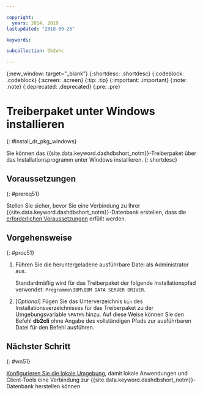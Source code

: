 ```yaml
---

copyright:
  years: 2014, 2019
lastupdated: "2018-09-25"

keywords:

subcollection: Db2whc

---
```


<!-- Attribute definitions --> 
{:new_window: target="_blank"}
{:shortdesc: .shortdesc}
{:codeblock: .codeblock}
{:screen: .screen}
{:tip: .tip}
{:important: .important}
{:note: .note}
{:deprecated: .deprecated}
{:pre: .pre}

# Treiberpaket unter Windows installieren
{: #install_dr_pkg_windows}

Sie können das {{site.data.keyword.dashdbshort_notm}}-Treiberpaket über das Installationsprogramm unter Windows installieren. 
{: shortdesc}

## Voraussetzungen
{: #prereq51}

Stellen Sie sicher, bevor Sie eine Verbindung zu Ihrer {{site.data.keyword.dashdbshort_notm}}-Datenbank erstellen, dass die [erforderlichen Voraussetzungen](/docs/services/Db2whc/connecting/connecting.html#prereqs) erfüllt werden.

<!-- Download the driver package for your operating system from the web console and install it. -->

## Vorgehensweise
{: #proc51}

1. Führen Sie die heruntergeladene ausführbare Datei als Administrator aus.

   Standardmäßig wird für das Treiberpaket der folgende Installationspfad verwendet: `Programme\IBM\IBM DATA SERVER DRIVER`.
2. [*Optional*] Fügen Sie das Unterverzeichnis `bin` des Installationsverzeichnisses für das Treiberpaket zu der Umgebungsvariable `%PATH%` hinzu. Auf diese Weise können Sie den Befehl **db2cli** ohne Angabe des vollständigen Pfads zur ausführbaren Datei für den Befehl ausführen.

## Nächster Schritt
{: #wn51}

[Konfigurieren Sie die lokale Umgebung](/docs/services/Db2whc/connecting/driver_pkg_cfg.html), damit lokale Anwendungen und Client-Tools eine Verbindung zur {{site.data.keyword.dashdbshort_notm}}-Datenbank herstellen können.
